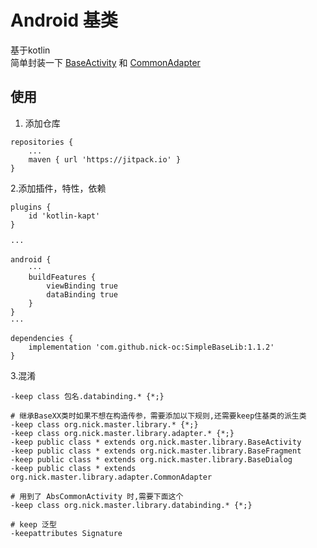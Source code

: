 # Android 基类

基于kotlin\
简单封装一下 [BaseActivity](library/src/main/java/org/nick/master/library/BaseActivity.kt)
和 [CommonAdapter](library/src/main/java/org/nick/master/library/adapter/CommonAdapter.kt)

## 使用

1. 添加仓库

```
repositories {
    ...
    maven { url 'https://jitpack.io' }
}
```

2.添加插件，特性，依赖

```
plugins {
    id 'kotlin-kapt'
}

···

android {
    ···
    buildFeatures {
        viewBinding true
        dataBinding true
    }
}
···

dependencies {
    implementation 'com.github.nick-oc:SimpleBaseLib:1.1.2'
}
```

3.混淆

```
-keep class 包名.databinding.* {*;}

# 继承BaseXX类时如果不想在构造传参，需要添加以下规则,还需要keep住基类的派生类
-keep class org.nick.master.library.* {*;}
-keep class org.nick.master.library.adapter.* {*;}
-keep public class * extends org.nick.master.library.BaseActivity
-keep public class * extends org.nick.master.library.BaseFragment
-keep public class * extends org.nick.master.library.BaseDialog
-keep public class * extends org.nick.master.library.adapter.CommonAdapter

# 用到了 AbsCommonActivity 时,需要下面这个
-keep class org.nick.master.library.databinding.* {*;}

# keep 泛型
-keepattributes Signature
```